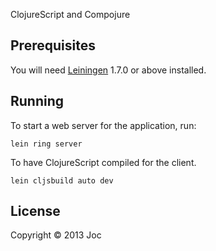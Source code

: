 ClojureScript and Compojure

## Prerequisites

You will need [Leiningen][1] 1.7.0 or above installed.

[1]: https://github.com/technomancy/leiningen

## Running

To start a web server for the application, run:

    lein ring server

To have ClojureScript compiled for the client.

    lein cljsbuild auto dev

## License

Copyright © 2013 Joc
